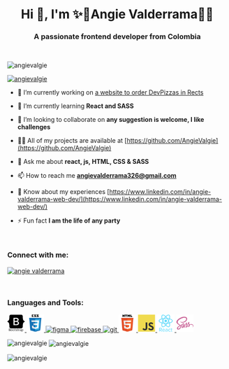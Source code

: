 <h1 align="center">Hi 👋, I'm ✨🌸Angie Valderrama🌸✨</h1>
<h3 align="center">A passionate frontend developer from Colombia</h3>

<br>
<p align="left"> <img src="https://komarev.com/ghpvc/?username=angievalgie&label=Profile%20views&color=0e75b6&style=flat" alt="angievalgie" /> </p>

<p align="left"> <a href="https://github.com/ryo-ma/github-profile-trophy"><img src="https://github-profile-trophy.vercel.app/?username=angievalgie" alt="angievalgie" /></a> </p>

- 🔭 I’m currently working on [a website to order DevPizzas in Rects](https://github.com/Esteark/WorkShop5_Sprint3)

- 🌱 I’m currently learning **React and SASS**

- 👯 I’m looking to collaborate on **any suggestion is welcome, I like challenges**

- 👨‍💻 All of my projects are available at [https://github.com/AngieValgie](https://github.com/AngieValgie)

- 💬 Ask me about **react, js, HTML, CSS & SASS**

- 📫 How to reach me **angievalderrama326@gmail.com**

- 📄 Know about my experiences [https://www.linkedin.com/in/angie-valderrama-web-dev/](https://www.linkedin.com/in/angie-valderrama-web-dev/)

- ⚡ Fun fact **I am the life of any party**

<br>
<h3 align="left">Connect with me:</h3>
<p align="left">
<a href="https://linkedin.com/in/angie valderrama" target="blank"><img align="center" src="https://raw.githubusercontent.com/rahuldkjain/github-profile-readme-generator/master/src/images/icons/Social/linked-in-alt.svg" alt="angie valderrama" height="30" width="40" /></a>
</p>

<br>
<h3 align="left">Languages and Tools:</h3>
<p align="left"> <a href="https://getbootstrap.com" target="_blank" rel="noreferrer"> <img src="https://raw.githubusercontent.com/devicons/devicon/master/icons/bootstrap/bootstrap-plain-wordmark.svg" alt="bootstrap" width="40" height="40"/> </a> <a href="https://www.w3schools.com/css/" target="_blank" rel="noreferrer"> <img src="https://raw.githubusercontent.com/devicons/devicon/master/icons/css3/css3-original-wordmark.svg" alt="css3" width="40" height="40"/> </a> <a href="https://www.figma.com/" target="_blank" rel="noreferrer"> <img src="https://www.vectorlogo.zone/logos/figma/figma-icon.svg" alt="figma" width="40" height="40"/> </a> <a href="https://firebase.google.com/" target="_blank" rel="noreferrer"> <img src="https://www.vectorlogo.zone/logos/firebase/firebase-icon.svg" alt="firebase" width="40" height="40"/> </a> <a href="https://git-scm.com/" target="_blank" rel="noreferrer"> <img src="https://www.vectorlogo.zone/logos/git-scm/git-scm-icon.svg" alt="git" width="40" height="40"/> </a> <a href="https://www.w3.org/html/" target="_blank" rel="noreferrer"> <img src="https://raw.githubusercontent.com/devicons/devicon/master/icons/html5/html5-original-wordmark.svg" alt="html5" width="40" height="40"/> </a> <a href="https://developer.mozilla.org/en-US/docs/Web/JavaScript" target="_blank" rel="noreferrer"> <img src="https://raw.githubusercontent.com/devicons/devicon/master/icons/javascript/javascript-original.svg" alt="javascript" width="40" height="40"/> </a> <a href="https://reactjs.org/" target="_blank" rel="noreferrer"> <img src="https://raw.githubusercontent.com/devicons/devicon/master/icons/react/react-original-wordmark.svg" alt="react" width="40" height="40"/> </a> <a href="https://sass-lang.com" target="_blank" rel="noreferrer"> <img src="https://raw.githubusercontent.com/devicons/devicon/master/icons/sass/sass-original.svg" alt="sass" width="40" height="40"/> </a> </p>

<p><img align="left" src="https://github-readme-stats.vercel.app/api/top-langs?username=angievalgie&show_icons=true&locale=en&layout=compact" alt="angievalgie" /></p>

<p>&nbsp;<img align="center" src="https://github-readme-stats.vercel.app/api?username=angievalgie&show_icons=true&locale=en" alt="angievalgie" /></p>

<p><img align="center" src="https://github-readme-streak-stats.herokuapp.com/?user=angievalgie&" alt="angievalgie" /></p>

